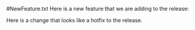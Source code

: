 #NewFeature.txt
Here is a new feature that we are adding to the release:

Here is a change that looks like a hotfix to the release. 